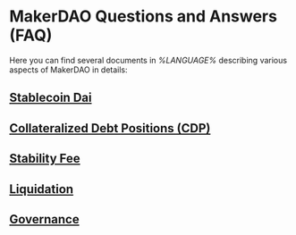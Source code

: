 # MakerDAO Questions and Answers (FAQ)

Here you can find several documents in *%LANGUAGE%* describing various aspects of MakerDAO in details:

## [Stablecoin Dai](dai.md)

## [Collateralized Debt Positions (CDP)](cdp.md)

## [Stability Fee](stability-fee.md)

## [Liquidation](liquidation.md)

## [Governance](governance.md)
